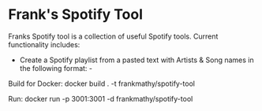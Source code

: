 # Frank's Spotify Tool

Franks Spotify tool is a collection of useful Spotify tools. Current functionality includes:

- Create a Spotify playlist from a pasted text with Artists & Song names in the following format: <Artist Name> - <Song Title>

Build for Docker:
docker build . -t frankmathy/spotify-tool

Run:
docker run -p 3001:3001 -d frankmathy/spotify-tool
